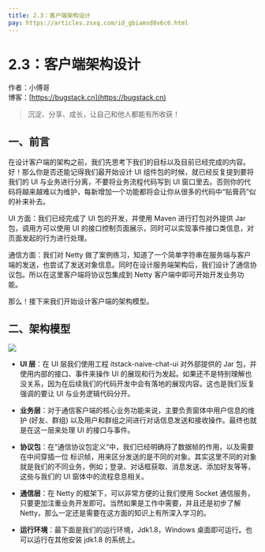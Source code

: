 ```yaml
---
title: 2.3：客户端架构设计
pay: https://articles.zsxq.com/id_gbiamsd8v6c6.html
---
```


# 2.3：客户端架构设计

作者：小傅哥
<br/>博客：[https://bugstack.cn](https://bugstack.cn)

>沉淀、分享、成长，让自己和他人都能有所收获！

## 一、前言

在设计客户端的架构之前，我们先思考下我们的目标以及目前已经完成的内容。好！那么你是否还能记得我们最开始设计 UI 组件包的时候，就已经反复提到要将我们的 UI 与业务进行分离，不要将业务流程代码写到 UI 窗口里去。否则你的代码将越来越难以为维护，每新增加一个功能都将会让你从很多的代码中“贴膏药”似的补来补去。

UI 方面：我们已经完成了 UI 包的开发，并使用 Maven 进行打包对外提供 Jar 包，调用方可以使用 UI 的接口控制页面展示，同时可以实现事件接口类信息，对页面发起的行为进行处理。

通信方面：我们对 Netty 做了案例练习，知道了一个简单字符串在服务端与客户端的发送，也尝试了发送对象信息。同时在设计服务端架构后，我们设计了通信协议包。所以在这里客户端将协议包集成到 Netty 客户端中即可开始开发业务功能。

那么！接下来我们开始设计客户端的架构模型。

## 二、架构模型

![](/images/article/project/im/project-im-2.3-01.png)

- **UI 层**：在 UI 层我们使用工程 itstack-naive-chat-ui 对外部提供的 Jar 包，并使用内部的接口、事件来操作 UI 的展现和行为发起。如果还不是特别理解也没关系，因为在后续我们的代码开发中会有落地的展现内容。这也是我们反复强调的要让 UI 与业务逻辑代码分开。

- **业务层**：对于通信客户端的核心业务功能来说，主要负责窗体中用户信息的维护 (好友、群组) 以及用户和群组之间进行对话信息发送和接收操作。最终也就是在这一层来处理 UI 的接口与事件。

- **协议包**：在“通信协议包定义”中，我们已经明确将了数据帧的作用，以及需要在中间穿插一位 标识帧，用来区分发送的是不同的对象。其实这里不同的对象就是我们的不同业务，例如；登录、对话框获取、消息发送、添加好友等等，这些与我们的 UI 窗体中的流程息息相关。

- **通信层**：在 Netty 的框架下，可以非常方便的让我们使用 Socket 通信服务，只要更加注重业务开发即可。当然如果是工作中需要，并且还是初步了解 Netty，那么一定还是需要在这方面的知识上有所深入学习的。

- **运行环境**：最下面是我们的运行环境，Jdk1.8，Windows 桌面即可运行。也可以运行在其他安装 jdk1.8 的系统上。
